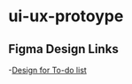 # ui-ux-protoype
## Figma Design Links

-[Design for To-do list](https://www.figma.com/design/PUFEU6F1k9Mx53X8qZrLVU/to-do-list?node-id=0-1&t=Ua0ZsJBkYeDvWo07-1)
